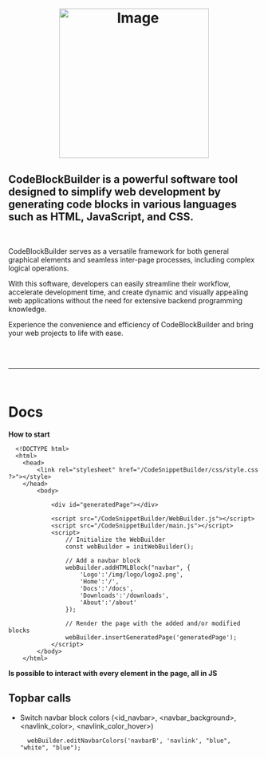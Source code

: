 # <p align="center"><img src="https://github.com/Mc0Shell/CodeSnippetBuilder/assets/55066055/d216011c-32d0-4fa5-861e-281d030728c1" alt="Image" width="300" height="300"></p>

<p align="center">
  <h2><b>CodeBlockBuilder is a powerful software tool designed to simplify web development by generating code blocks in various languages such as HTML, JavaScript, and CSS.</b>
  </h2>
</p>
<br>


CodeBlockBuilder serves as a versatile framework for both general graphical elements and seamless inter-page processes, including complex logical operations.

With this software, developers can easily streamline their workflow, accelerate development time, and create dynamic and visually appealing web applications without the need for extensive backend programming knowledge. 

Experience the convenience and efficiency of CodeBlockBuilder and bring your web projects to life with ease.

<br><br><hr><br>

# Docs
<b> How to start </b>

      <!DOCTYPE html>
      <html>
        <head>
        	<link rel="stylesheet" href="/CodeSnippetBuilder/css/style.css ?>"></style>
        </head>
        	<body>
        		
        		<div id="generatedPage"></div>
        		
        		<script src="/CodeSnippetBuilder/WebBuilder.js"></script>
        		<script src="/CodeSnippetBuilder/main.js"></script>
        		<script>
        			// Initialize the WebBuilder
        			const webBuilder = initWebBuilder();
        			
        			// Add a navbar block
        			webBuilder.addHTMLBlock("navbar", {
        				'Logo':'/img/logo/logo2.png', 
        				'Home':'/', 
        				'Docs':'/docs',
        				'Downloads':'/downloads',
        				'About':'/about'
        			});
           
        			// Render the page with the added and/or modified blocks
        			webBuilder.insertGeneratedPage('generatedPage');
        		</script>
        	</body>
        </html>

<b> Is possible to interact with every element in the page, all in JS </b>

<h2>Topbar calls</h2>

- Switch navbar block colors (<id_navbar>, <navbar_background>, <navlink_color>, <navlink_color_hover>)

        webBuilder.editNavbarColors('navbarB', 'navlink', "blue", "white", "blue");
